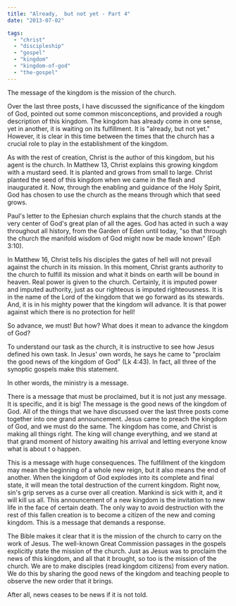 ```yaml
---
title: "Already,  but not yet - Part 4"
date: "2013-07-02"

tags: 
  - "christ"
  - "discipleship"
  - "gospel"
  - "kingdom"
  - "kingdom-of-god"
  - "the-gospel"
---
```


The message of the kingdom is the mission of the church.

Over the last three posts, I have discussed the significance of the kingdom of God, pointed out some common misconceptions, and provided a rough description of this kingdom. The kingdom has already come in one sense, yet in another, it is waiting on its fulfillment. It is "already, but not yet." However, it is clear in this time between the times that the church has a crucial role to play in the establishment of the kingdom.

As with the rest of creation, Christ is the author of this kingdom, but his agent is the church. In Matthew 13, Christ explains this growing kingdom with a mustard seed. It is planted and grows from small to large. Christ planted the seed of this kingdom when we came in the flesh and inaugurated it. Now, through the enabling and guidance of the Holy Spirit, God has chosen to use the church as the means through which that seed grows.

Paul's letter to the Ephesian church explains that the church stands at the very center of God's great plan of all the ages. God has acted in such a way throughout all history, from the Garden of Eden until today, "so that through the church the manifold wisdom of God might now be made known" (Eph 3:10).

In Matthew 16, Christ tells his disciples the gates of hell will not prevail against the church in its mission. In this moment, Christ grants authority to the church to fulfill its mission and what it binds on earth will be bound in heaven. Real power is given to the church. Certainly, it is imputed power and imputed authority, just as our righteous is imputed righteousness. It is in the name of the Lord of the kingdom that we go forward as its stewards. And, it is in his mighty power that the kingdom will advance. It is that power against which there is no protection for hell!

So advance, we must! But how? What does it mean to advance the kingdom of God?

To understand our task as the church, it is instructive to see how Jesus defined his own task. In Jesus' own words, he says he came to "proclaim the good news of the kingdom of God" (Lk 4:43). In fact, all three of the synoptic gospels make this statement.

In other words, the ministry is a message.

There is a message that must be proclaimed, but it is not just any message. It is specific, and it is big! The message is the good news of the kingdom of God. All of the things that we have discussed over the last three posts come together into one grand announcement. Jesus came to preach the kingdom of God, and we must do the same. The kingdom has come, and Christ is making all things right. The king will change everything, and we stand at that grand moment of history awaiting his arrival and letting everyone know what is about t o happen.

This is a message with huge consequences. The fulfillment of the kingdom may mean the beginning of a whole new reign, but it also means the end of another. When the kingdom of God explodes into its complete and final state, it will mean the total destruction of the current kingdom. Right now, sin's grip serves as a curse over all creation. Mankind is sick with it, and it will kill us all. This announcement of a new kingdom is the invitation to new life in the face of certain death. The only way to avoid destruction with the rest of this fallen creation is to become a citizen of the new and coming kingdom. This is a message that demands a response.

The Bible makes it clear that it is the mission of the church to carry on the work of Jesus. The well-known Great Commission passages in the gospels explicitly state the mission of the church. Just as Jesus was to proclaim the news of this kingdom, and all that it brought, so too is the mission of the church. We are to make disciples (read kingdom citizens) from every nation. We do this by sharing the good news of the kingdom and teaching people to observe the new order that it brings.

After all, news ceases to be news if it is not told.
